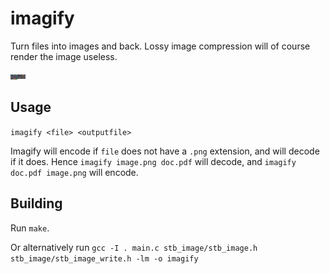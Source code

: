# imagify

Turn files into images and back. Lossy image compression will of course render the image useless.

![This README file as an image](/README.png "This README file as an image")

## Usage

`imagify <file> <outputfile>`

Imagify will encode if `file` does not have a `.png` extension, and will decode if it does. Hence `imagify image.png doc.pdf` will decode, and `imagify doc.pdf image.png` will encode.

## Building

Run `make`.

Or alternatively run `gcc -I . main.c stb_image/stb_image.h stb_image/stb_image_write.h -lm -o imagify`
